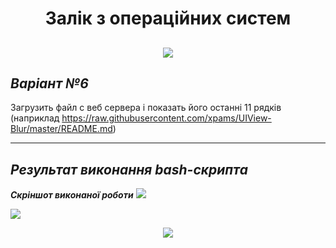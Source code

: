 <h1 align="center">Залік з операційних систем</h1>
<h2 align="center">

<img src="https://forum.gamecoast.net/uploads/monthly_2019_07/tuxel.gif.6c8e3d3ce18af3dbf29146519c2cbead.gif"></p>

***Варіант №6***
-----------------------------------
Загрузить файл с веб сервера і показать його останні 11 рядків (наприклад https://raw.githubusercontent.com/xpams/UIView-Blur/master/README.md)

---

***Результат виконання bash-скрипта***
-----------------------------------
***Скріншот виконаної роботи***
<img src="https://i.imgur.com/8RhGF9h.png"></p>
<img src="https://i.imgur.com/iqZ51Ao.png"></p>

<p align="center">
<img src="https://i.imgur.com/cxwZndf.png"></p>

